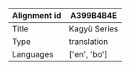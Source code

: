 |Alignment id | A399B4B4E
| --- | --- 
|Title | Kagyü Series 
|Type | translation
|Languages | ['en', 'bo']